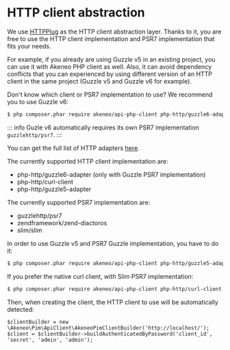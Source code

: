 # HTTP client abstraction

We use [HTTPPlug](http://httplug.io/) as the HTTP client abstraction layer. 
Thanks to it, you are free to use the HTTP client implementation and PSR7 implementation that fits your needs.
 
For example, if you already are using Guzzle v5 in an existing project, you can use it with Akeneo PHP client as well. 
Also, it can avoid dependency conflicts that you can experienced by using different version of an HTTP client in the same project (Guzzle v5 and Guzzle v6 for example).

Don't know which client or PSR7 implementation to use? We recommend you to use Guzzle v6:

```bash
$ php composer.phar require akeneo/api-php-client php-http/guzzle6-adapter
```
::: info
Guzle v6 automatically requires its own PSR7 implementation `guzzlehttp/psr7`.
:::

You can get the full list of HTTP adapters [here](https://packagist.org/providers/php-http/client-implementation).

The currently supported HTTP client implementation are:

- php-http/guzzle6-adapter (only with Guzzle PSR7 implementation)
- php-http/curl-client
- php-http/guzzle5-adapter

The currently supported PSR7 implementation are:
- guzzlehttp/psr7
- zendframework/zend-diactoros
- slim/slim

In order to use Guzzle v5 and PSR7 Guzzle implementation, you have to do it:

```bash
$ php composer.phar require akeneo/api-php-client php-http/guzzle5-adapter guzzlehttp/psr7
```

If you prefer the native curl client, with Slim PSR7 implementation:

```bash
$ php composer.phar require akeneo/api-php-client php-http/curl-client slim/slim
```

Then, when creating the client, the HTTP client to use will be automatically detected:
 
 ```
$clientBuilder = new \Akeneo\Pim\ApiClient\AkeneoPimClientBuilder('http://localhost/');
$client = $clientBuilder->buildAuthenticatedByPassword('client_id', 'secret', 'admin', 'admin');
```
